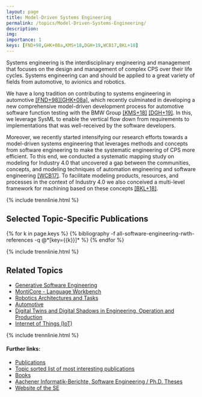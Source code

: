 ```yaml
---
layout: page
title: Model-Driven Systems Engineering
permalink: /topics/Model-Driven-Systems-Engineering/
description:
img:
importance: 1
keys: [FND+98,GHK+08a,KMS+18,DGH+19,WCB17,BKL+18]
---
```

Systems engineering is the interdisciplinary engineering and management that
focuses on the design and management of complex CPS over
their life cycles. Systems engineering can and should be applied to a great
variety of fields from automotive, to avionics and robotics.

We have a long tradition on contributing to systems engineering in
automotive [[FND+98]](#FND+98)[[GHK+08a]](#GHK+08a), which recently culminated in developing a
new comprehensive model-driven development process for automotive software
function testing with the BMW Group [[KMS+18]](#KMS+18) [[DGH+19]](#DGH+19). 
In this, we
leverage SysML to enable the vertical flow down from requirements to
implementations that was well-received by the software developers.

Moreover, we recently started intensifying our research efforts towards a
model-driven systems engineering that leverages methods and concepts from
software engineering to make the systematic engineering of CPS more efficient. 
To this end, we conducted a systematic mapping study
on modeling for Industry 4.0 that uncovered a gap between the communities,
concepts, and modeling techniques of automation engineering and software
engineering [[WCB17]](#WCB17). To facilitate modeling products, resources, and
processes in the context of Industry 4.0 we also conceived a multi-level
framework for machining based on these concepts [[BKL+18]](#BKL+18).


{% include trennlinie.html %}

## Selected Topic-Specific Publications

<div class="publications">
  {% for k in page.keys %}
    {% bibliography -f all-software-engineering-rwth-references -q @*[key={{k}}]* %}
  {% endfor %}
</div>

{% include trennlinie.html %}

## Related Topics
- [Generative Software Engineering](/topics/Generative-SE)
- [MontiCore - Language Workbench](/topics/MontiCore)
- [Robotics Architectures and Tasks](/topics/Robotics)
- [Automotive](/topics/Automotive)
- [Digital Twins and Digital Shadows in Engineering, Operation and Production](/topics/Digital-Twins)
- [Internet of Things (IoT)](/topics/IoT)

{% include trennlinie.html %}

#### Further links:

- [Publications](/publications)
- [Topic sorted list of most interesting publications](/topics)
- [Books](/books)
- [Aachener Informatik-Berichte, Software Engineering / Ph.D. Theses](/phdtheses)
- [Website of the SE](https://www.se-rwth.de)
